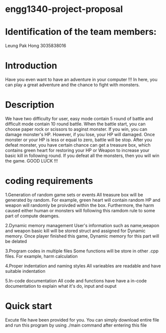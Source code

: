 # engg1340-project-proposal


# Identification of the team members:
 Leung Pak Hong 3035838016
 
 
 # Introduction
Have you even want to have an adventure in your computer !!! In here, you can play a great adventure and the chance to fight with monsters.

# Description
We have two difficulty for user, easy mode contain 5 round of battle and difficult mode contain 10 round battle. When the battle start, you can choose paper rock  or scissors to asginst monster. If you win, you can damage monster's HP. However, if you lose, your HP will damaged. Once monster or your HP is less or equal to zero, battle will be stop. After you defeat monster, you have certain chance can get a treasure box, which contains green heart for restoring your HP or Weapon to increase your basic kill in following round. If you defeat all the monsters, then you will win the game. GOOD LUCK !!!

# coding requirements

1.Generation of random game sets or events
All treasure box will be generated by random. For example, green heart will contain random HP and weapon will randomly be proivded within the box. Furthermore, the harm caused either human or monsters will following this ramdom rule to some part of compute deamges.

2.Dynamic memory management
User's information such as name,weapon and weapon basic kill will be stored struct and assigned for Dynamic memory. Once player finished this game, Dynamic memory for this part will be delated

3.Program codes in multiple files
Some functions will be store in other .cpp files. For example, harm calculation

4.Proper indentation and naming styles
All varieables are readable and have suitable indentation

5.In-code documentation
All code and functions have have a in-code documentation to explain what it's do, input and ouput

# Quick start
Excute file have been provided for you. You can simply download entire file and run this program by using ./main command after entering this file
